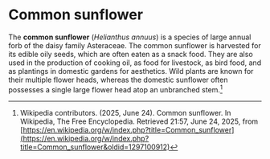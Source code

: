 <param ve-config layout="vtl" title="Common Sunflower" banner="wc:Sunflower_in_Toole_County_MT_banner.jpg">

# Common sunflower

The **common sunflower** (_Helianthus annuus_) is a species of large annual forb of the daisy family Asteraceae. The common sunflower is harvested for its edible oily seeds, which are often eaten as a snack food. They are also used in the production of cooking oil, as food for livestock, as bird food, and as plantings in domestic gardens for aesthetics. Wild plants are known for their multiple flower heads, whereas the domestic sunflower often possesses a single large flower head atop an unbranched stem.[^1]
<param ve-image src="wc:Sunflower_sky_backdrop.jpg">

[^1]: Wikipedia contributors. (2025, June 24). Common sunflower. In Wikipedia, The Free Encyclopedia. Retrieved 21:57, June 24, 2025, from [https://en.wikipedia.org/w/index.php?title=Common_sunflower](https://en.wikipedia.org/w/index.php?title=Common_sunflower&oldid=1297100912)
